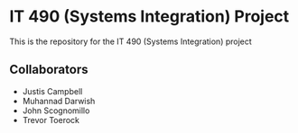 # IT 490 (Systems Integration) Project

This is the repository for the IT 490 (Systems Integration) project

## Collaborators

- Justis Campbell
- Muhannad Darwish
- John Scognomillo
- Trevor Toerock